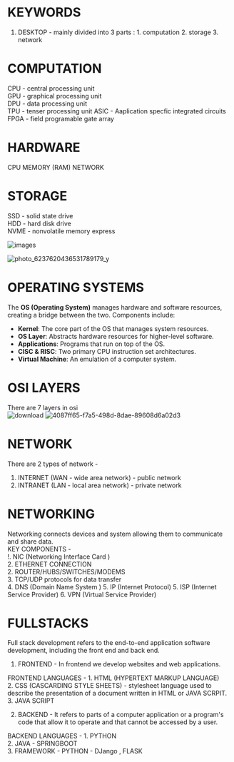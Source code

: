 # KEYWORDS
1. DESKTOP - mainly divided into 3 parts : 1. computation 2. storage 3. network

# COMPUTATION 
 CPU - central processing unit  
 GPU - graphical processing unit  
 DPU - data processing unit  
 TPU - tenser processing unit
 ASIC - Aaplication specfic integrated circuits
 FPGA - field programable gate array 

 # HARDWARE 
 CPU
 MEMORY (RAM)
 NETWORK

 # STORAGE 
 SSD - solid state drive                                       
 HDD - hard disk drive                                          
 NVME - nonvolatile memory express 

![images](https://github.com/user-attachments/assets/dcb7aff3-e0ae-4ff2-bc66-915fd99fd857)

![photo_6237620436531789179_y](https://github.com/user-attachments/assets/dc857130-2353-4c16-8af0-4a2207d2f5ba)

 

 # OPERATING SYSTEMS
 
The **OS (Operating System)** manages hardware and software resources, creating a bridge between the two. Components include:
- **Kernel**: The core part of the OS that manages system resources.
- **OS Layer**: Abstracts hardware resources for higher-level software.
- **Applications**: Programs that run on top of the OS.
- **CISC & RISC**: Two primary CPU instruction set architectures.
- **Virtual Machine**: An emulation of a computer system.

 # OSI LAYERS
 There are 7 layers in osi                                                                                                   
 ![download](https://github.com/user-attachments/assets/483709b1-a4ee-4aa1-9203-d6cb40de4b19)
![4087ff65-f7a5-498d-8dae-89608d6a02d3](https://github.com/user-attachments/assets/0c338f22-55ab-414c-88df-b5b09aa4f542)

 # NETWORK 
 There are 2 types of network -                      
 1. INTERNET (WAN - wide area network) - public network
 2. INTRANET (LAN - local area network) - private network

# NETWORKING 
Networking connects devices and system allowing them to communicate and share data.                    
KEY COMPONENTS -                  
!. NIC (Networking Interface Card )            
2. ETHERNET CONNECTION                
2. ROUTER/HUBS/SWITCHES/MODEMS                            
3. TCP/UDP protocols for data transfer            
4. DNS (Domain Name System ) 
5. IP (Internet Protocol)
5. ISP (Internet Service Provider)
6. VPN (Virtual Service Provider)


 # FULLSTACKS                                                     
 Full stack development refers to the end-to-end application software development, including the front end and back end.

 1. FRONTEND - In frontend we develop websites and web applications.

 FRONTEND LANGUAGES -                                                                                                                                                                       1. HTML (HYPERTEXT MARKUP LANGUAGE)                                              
                      2. CSS (CASCARDING STYLE SHEETS) - stylesheet language used to describe the presentation of a document written in HTML or JAVA SCRPIT.                                                                                                    3. JAVA SCRIPT                                            
                      
 2. BACKEND - It refers to parts of a computer application or a program's code that allow it to operate and that cannot be accessed by a user.

 BACKEND LANGUAGES - 1. PYTHON    
                     2. JAVA - SPRINGBOOT    
                     3. FRAMEWORK - PYTHON - DJango , FLASK 
 
   
    
 
